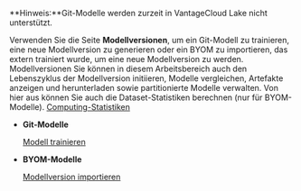**Hinweis:**Git-Modelle werden zurzeit in VantageCloud Lake nicht unterstützt.

Verwenden Sie die Seite **Modellversionen**, um ein Git-Modell zu trainieren, eine neue Modellversion zu generieren oder ein BYOM zu importieren, das extern trainiert wurde, um eine neue Modellversion zu werden. Modellversionen Sie können in diesem Arbeitsbereich auch den Lebenszyklus der Modellversion initiieren, Modelle vergleichen, Artefakte anzeigen und herunterladen sowie partitionierte Modelle verwalten. Von hier aus können Sie auch die Dataset-Statistiken berechnen (nur für BYOM-Modelle). [Computing-Statistiken](fby1743624401813.md)

-   **Git-Modelle**

    [Modell trainieren](etl1725408512818.md)


-   **BYOM-Modelle**

    [Modellversion importieren](wnt1743340516346.md)


